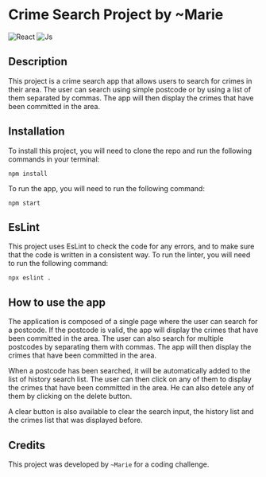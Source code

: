 # Crime Search Project by ~Marie

![React](https://img.shields.io/badge/React-18.2.0-blueviolet)
![Js](https://img.shields.io/badge/JS-v18.14.0-informational)


## Description
This project is a crime search app that allows users to search for crimes in their area. The user can search using simple postcode or by using a list of them separated by commas. The app will then display the crimes that have been committed in the area.

## Installation
To install this project, you will need to clone the repo and run the following commands in your terminal:
```
npm install
```

To run the app, you will need to run the following command:
```
npm start
```

## EsLint
This project uses EsLint to check the code for any errors, and to make sure that the code is written in a consistent way.
To run the linter, you will need to run the following command:

```
npx eslint .
```

## How to use the app
The application is composed of a single page where the user can search for a postcode. If the postcode is valid, the app will display the crimes that have been committed in the area. 
The user can also search for multiple postcodes by separating them with commas. The app will then display the crimes that have been committed in the area.

When a postcode has been searched, it will be automatically added to the list of history search list. The user can then click on any of them to display the crimes that have been committed in the area. He can also detele any of them by clicking on the delete button.

A clear button is also available to clear the search input, the history list and the crimes list that was displayed before.

## Credits
This project was developed by `~Marie` for a coding challenge.